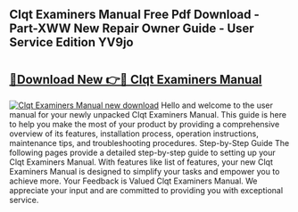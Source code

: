 ## Clqt Examiners Manual Free Pdf Download - Part-XWW New Repair Owner Guide - User Service Edition YV9jo

# <h2><a href="http://bc45163.oget.top/?id=Clqt+Examiners+Manual">🔗Download New 👉🔴 Clqt Examiners Manual</a></h2>

[![Clqt Examiners Manual new download](https://i.imgur.com/5g1atiW.png)](http://bc45163.oget.top/?id=Clqt+Examiners+Manual)
Hello and welcome to the user manual for your newly unpacked Clqt Examiners Manual. This guide is here to help you make the most of your product by providing a comprehensive overview of its features, installation process, operation instructions, maintenance tips, and troubleshooting procedures. Step-by-Step Guide The following pages provide a detailed step-by-step guide to setting up your Clqt Examiners Manual. With features like list of features, your new Clqt Examiners Manual is designed to simplify your tasks and empower you to achieve more. Your Feedback is Valued Clqt Examiners Manual. We appreciate your input and are committed to providing you with exceptional service.
